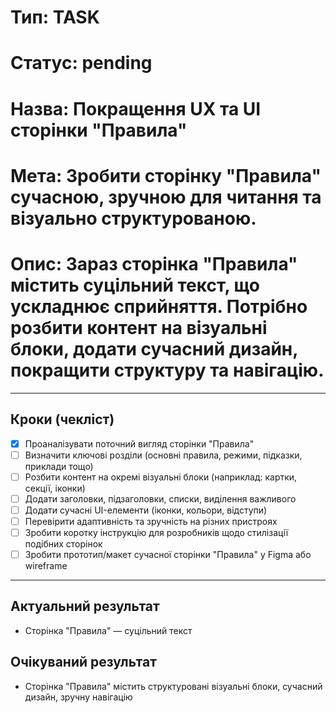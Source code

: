 # Тип: TASK
# Статус: pending
# Назва: Покращення UX та UI сторінки "Правила"
# Мета: Зробити сторінку "Правила" сучасною, зручною для читання та візуально структурованою.
# Опис: Зараз сторінка "Правила" містить суцільний текст, що ускладнює сприйняття. Потрібно розбити контент на візуальні блоки, додати сучасний дизайн, покращити структуру та навігацію.

---

## Кроки (чекліст)
- [x] Проаналізувати поточний вигляд сторінки "Правила"
- [ ] Визначити ключові розділи (основні правила, режими, підказки, приклади тощо)
- [ ] Розбити контент на окремі візуальні блоки (наприклад: картки, секції, іконки)
- [ ] Додати заголовки, підзаголовки, списки, виділення важливого
- [ ] Додати сучасні UI-елементи (іконки, кольори, відступи)
- [ ] Перевірити адаптивність та зручність на різних пристроях
- [ ] Зробити коротку інструкцію для розробників щодо стилізації подібних сторінок
- [ ] Зробити прототип/макет сучасної сторінки "Правила" у Figma або wireframe

---

## Актуальний результат
- Сторінка "Правила" — суцільний текст

## Очікуваний результат
- Сторінка "Правила" містить структуровані візуальні блоки, сучасний дизайн, зручну навігацію 